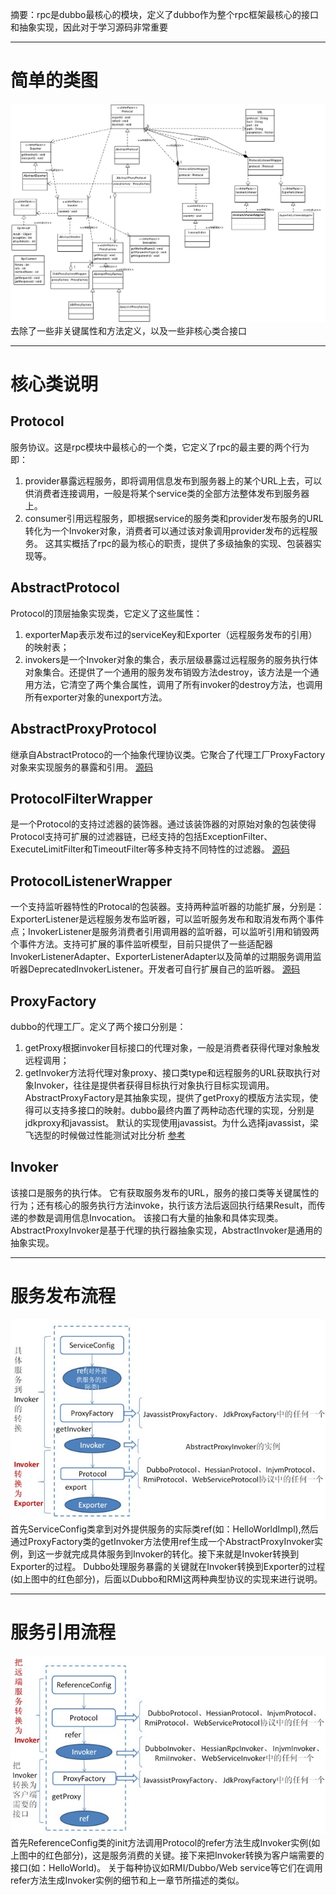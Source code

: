 摘要：rpc是dubbo最核心的模块，定义了dubbo作为整个rpc框架最核心的接口和抽象实现，因此对于学习源码非常重要

------------------------------------------------------------
# 简单的类图
![](/dubbo-source-learn/dubbo-source-notes/src/main/resources/img/2_模块类图.png)
去除了一些非关键属性和方法定义，以及一些非核心类合接口

-----------------
# 核心类说明
## Protocol
服务协议。这是rpc模块中最核心的一个类，它定义了rpc的最主要的两个行为即：
1. provider暴露远程服务，即将调用信息发布到服务器上的某个URL上去，可以供消费者连接调用，一般是将某个service类的全部方法整体发布到服务器上。
2. consumer引用远程服务，即根据service的服务类和provider发布服务的URL转化为一个Invoker对象，消费者可以通过该对象调用provider发布的远程服务。
这其实概括了rpc的最为核心的职责，提供了多级抽象的实现、包装器实现等。
## AbstractProtocol
Protocol的顶层抽象实现类，它定义了这些属性：
1. exporterMap表示发布过的serviceKey和Exporter（远程服务发布的引用）的映射表；
2. invokers是一个Invoker对象的集合，表示层级暴露过远程服务的服务执行体对象集合。还提供了一个通用的服务发布销毁方法destroy，该方法是一个通用方法，它清空了两个集合属性，调用了所有invoker的destroy方法，也调用所有exporter对象的unexport方法。
## AbstractProxyProtocol
继承自AbstractProtoco的一个抽象代理协议类。它聚合了代理工厂ProxyFactory对象来实现服务的暴露和引用。
[源码](/dubbo-rpc/dubbo-rpc-api/src/main/java/com/alibaba/dubbo/rpc/protocol/AbstractProxyProtocol.java)
## ProtocolFilterWrapper
是一个Protocol的支持过滤器的装饰器。通过该装饰器的对原始对象的包装使得Protocol支持可扩展的过滤器链，已经支持的包括ExceptionFilter、ExecuteLimitFilter和TimeoutFilter等多种支持不同特性的过滤器。
[源码](/dubbo-rpc/dubbo-rpc-api/src/main/java/com/alibaba/dubbo/rpc/protocol/ProtocolFilterWrapper.java)
## ProtocolListenerWrapper
一个支持监听器特性的Protocal的包装器。支持两种监听器的功能扩展，分别是：ExporterListener是远程服务发布监听器，可以监听服务发布和取消发布两个事件点；InvokerListener是服务消费者引用调用器的监听器，可以监听引用和销毁两个事件方法。支持可扩展的事件监听模型，目前只提供了一些适配器InvokerListenerAdapter、ExporterListenerAdapter以及简单的过期服务调用监听器DeprecatedInvokerListener。开发者可自行扩展自己的监听器。
[源码](/dubbo-rpc/dubbo-rpc-api/src/main/java/com/alibaba/dubbo/rpc/protocol/ProtocolListenerWrapper.java)
## ProxyFactory
dubbo的代理工厂。定义了两个接口分别是：
1. getProxy根据invoker目标接口的代理对象，一般是消费者获得代理对象触发远程调用；
2. getInvoker方法将代理对象proxy、接口类type和远程服务的URL获取执行对象Invoker，往往是提供者获得目标执行对象执行目标实现调用。
AbstractProxyFactory是其抽象实现，提供了getProxy的模版方法实现，使得可以支持多接口的映射。dubbo最终内置了两种动态代理的实现，分别是jdkproxy和javassist。
默认的实现使用javassist。为什么选择javassist，梁飞选型的时候做过性能测试对比分析 [参考](http://javatar.iteye.com/blog/814426/)
## Invoker
该接口是服务的执行体。
它有获取服务发布的URL，服务的接口类等关键属性的行为；还有核心的服务执行方法invoke，执行该方法后返回执行结果Result，而传递的参数是调用信息Invocation。
该接口有大量的抽象和具体实现类。AbstractProxyInvoker是基于代理的执行器抽象实现，AbstractInvoker是通用的抽象实现。

--------------------
# 服务发布流程
![](/dubbo-source-learn/dubbo-source-notes/src/main/resources/img/2_服务发布流程.jpg)
首先ServiceConfig类拿到对外提供服务的实际类ref(如：HelloWorldImpl),然后通过ProxyFactory类的getInvoker方法使用ref生成一个AbstractProxyInvoker实例，到这一步就完成具体服务到Invoker的转化。接下来就是Invoker转换到Exporter的过程。
Dubbo处理服务暴露的关键就在Invoker转换到Exporter的过程(如上图中的红色部分)，后面以Dubbo和RMI这两种典型协议的实现来进行说明。

------------------
# 服务引用流程
![](/dubbo-source-learn/dubbo-source-notes/src/main/resources/img/2_服务引用流程.jpg)
首先ReferenceConfig类的init方法调用Protocol的refer方法生成Invoker实例(如上图中的红色部分)，这是服务消费的关键。接下来把Invoker转换为客户端需要的接口(如：HelloWorld)。
关于每种协议如RMI/Dubbo/Web service等它们在调用refer方法生成Invoker实例的细节和上一章节所描述的类似。
